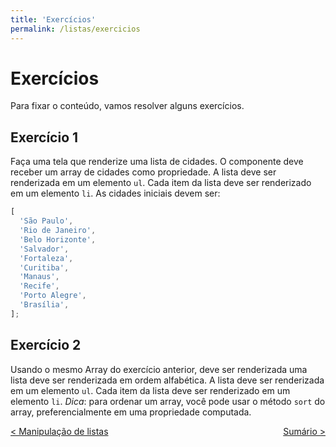 ```yaml
---
title: 'Exercícios'
permalink: /listas/exercicios
---
```


# Exercícios

Para fixar o conteúdo, vamos resolver alguns exercícios.

## Exercício 1

Faça uma tela que renderize uma lista de cidades. O componente deve receber um array de cidades como propriedade. A lista deve ser renderizada em um elemento `ul`. Cada item da lista deve ser renderizado em um elemento `li`. As cidades iniciais devem ser:

```js
[
  'São Paulo',
  'Rio de Janeiro',
  'Belo Horizonte',
  'Salvador',
  'Fortaleza',
  'Curitiba',
  'Manaus',
  'Recife',
  'Porto Alegre',
  'Brasília',
];
```

## Exercício 2

Usando o mesmo Array do exercício anterior, deve ser renderizada uma lista deve ser renderizada em ordem alfabética. A lista deve ser renderizada em um elemento `ul`. Cada item da lista deve ser renderizado em um elemento `li`. _Dica_: para ordenar um array, você pode usar o método `sort` do array, preferencialmente em uma propriedade computada.

<!-- # Projeto 1

Faça um protótipo de um carrinho de compras. Nesse caso, crie uma lista fixa de produtos, como descrito abaixo:

```js
const produtos = [
  {
    id: 1,
    nome: 'Camiseta',
    preco: 49.9,
  },
  {
    id: 2,
    nome: 'Calça',
    preco: 99.9,
  },
  {
    id: 3,
    nome: 'Meia',
    preco: 9.9,
  },
  {
    id: 4,
    nome: 'Sapato',
    preco: 199.9,
  },
  {
    id: 5,
    nome: 'Boné',
    preco: 29.9,
  },
  {
    id: 6,
    nome: 'Óculos',
    preco: 99.9,
  },
  {
    id: 7,
    nome: 'Relógio',
    preco: 299.9,
  },
  {
    id: 8,
    nome: 'Bermuda',
    preco: 79.9,
  },
  {
    id: 9,
    nome: 'Cueca',
    preco: 19.9,
  },
  {
    id: 10,
    nome: 'Meia',
    preco: 9.9,
  },
];
```

O usuário deve poder adicionar os produtos ao carrinho. Para isso, deve ser renderizada uma lista de produtos. O usuário deve poder clicar em um produto para adicioná-lo ao carrinho. O carrinho deve ser renderizado em uma `div` abaixo da listagem dos produtos. Em cada item do carrinho deve ter a opção de adicionar quantidade ou remover o item do carrinho. Ao final, deve ser apresentado o valor total dos itens no carrinho, que pode ser calculado a partir da quantidade de cada item e do preço do produto.

Uma sugestão para a estrutura do objeto do carrinho é:

```js
const carrinho = {
    items: [
        {
            id: 1,
            nome: 'Camiseta',
            preco: 49.90,
            quantidade: 1,
            valorTotal: 49.90
        },
        {
            id: 2,
            nome: 'Calça',
            preco: 99.90,
            quantidade: 2,
            valorTotal: 199.80
        },
        {
            id: 3,
            nome: 'Meia',
            preco: 9.90,
            quantidade: 4,
            valorTotal: 39.60
        }
    ]
    total: 288.30
}
```

Note que o objeto do carrinho possui um atributo `total` que é o valor total dos itens no carrinho. Ainda, note que cada item do carrinho possui um atributo `valorTotal` que é o valor total do item multiplicado pela quantidade. Ainda, esses dois valores não devem ser informados pelo usuário, mas sim calculados a partir dos valores informados.

Dica: você pode calcular o valor total de cada item da compra ao aumentar ou diminuir a quantidade de itens no carrinho, na mesma função que manipula o incrementar e decrementar item do carrinho.

Dica2: o mesmo pode ser feito com o total da compra, que pode ser recalculado sempre que um item é modificado no carrinho.

Dica3: se você desejar, todos esses cálculos podem ser feitos em propriedades computadas, mas não é obrigatório.

Dica 4: um modelo de resultado pode ser visto [aqui](https://ldmfabio-listaprodutos.surge.sh/). -->

<!-- Importante:  A entrega é para o dia 12/5, via SIGAA. Não esquecer que é obrigatório entregar o link do repositório no GitHub e o link do projeto no Surge. -->

<span style="display: flex; justify-content: space-between;"><span>[&lt; Manipulação de listas](manipulacao-listas.html 'Voltar')</span> <span>[Sumário &gt;](../ 'Próximo')</span></span>
